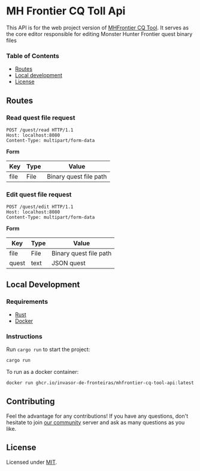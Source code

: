 # MH Frontier CQ Toll Api

This API is for the web project version of [MHFrontier CQ Tool](https://github.com/Invasor-de-Fronteiras/mhfrontier-cq-tool). It serves as the core editor responsible for editing Monster Hunter Frontier quest binary files

### Table of Contents

- [Routes](#routes)
- [Local development](#local-development)
- [License](#license)

## Routes

### Read quest file request

```
POST /quest/read HTTP/1.1
Host: localhost:8080
Content-Type: multipart/form-data
```
**Form**

| Key    | Type | Value |
|---------|-------|--------|
| file    | File    | Binary quest file path |

### Edit quest file request

```
POST /quest/edit HTTP/1.1
Host: localhost:8080
Content-Type: multipart/form-data
```
**Form**

| Key    | Type | Value |
|---------|-------|--------|
| file    | File    | Binary quest file path |
| quest   | text    | JSON quest  |


## Local Development

### Requirements

- [Rust](https://www.rust-lang.org/)
- [Docker](https://www.docker.com/)

### Instructions

Run `cargo run` to start the project:

```sh
cargo run
```

To run as a docker container:
```sh
docker run ghcr.io/invasor-de-fronteiras/mhfrontier-cq-tool-api:latest
```

## Contributing

Feel the advantage for any contributions! If you have any questions, don't hesitate to join [our community]() server and ask as many questions as you like.

## License

Licensed under [MIT](/LICENSE).
